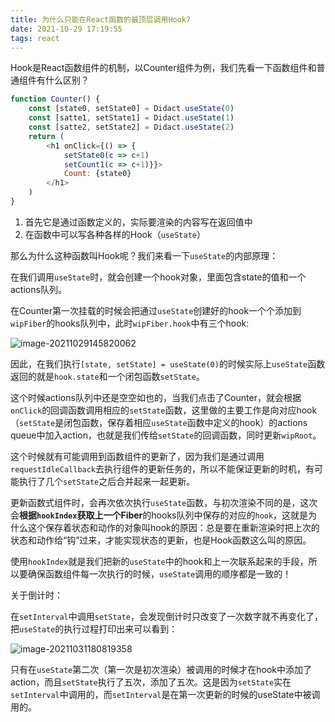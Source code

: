 ```yaml
---
title: 为什么只能在React函数的最顶层调用Hook?
date: 2021-10-29 17:19:55
tags: react
---
```


Hook是React函数组件的机制，以Counter组件为例，我们先看一下函数组件和普通组件有什么区别？

```javascript
function Counter() {
    const [state0, setState0] = Didact.useState(0)
    const [satte1, setState1] = Didact.useState(1)
    const [satte2, setState2] = Didact.useState(2)
    return (
        <h1 onClick={() => {
            setState0(c => c+1)
            setCount1(c => c+1)}}> 
            Count: {state0}
        </h1>
    )
}
```

1. 首先它是通过函数定义的，实际要渲染的内容写在返回值中
2. 在函数中可以写各种各样的Hook（`useState`）

那么为什么这种函数叫Hook呢？我们来看一下`useState`的内部原理：

在我们调用`useState`时，就会创建一个hook对象，里面包含state的值和一个actions队列。

在Counter第一次挂载的时候会把通过`useState`创建好的hook一个个添加到`wipFiber`的hooks队列中，此时`wipFiber.hook`中有三个hook:

![image-20211029145820062](C:\Users\luna6\AppData\Roaming\Typora\typora-user-images\image-20211029145820062.png)

因此，在我们执行`[state, setState] = useState(0)`的时候实际上`useState`函数返回的就是`hook.state`和一个闭包函数`setState`。

这个时候actions队列中还是空空如也的，当我们点击了Counter，就会根据`onClick`的回调函数调用相应的`setState`函数，这里做的主要工作是向对应hook（`setState`是闭包函数，保存着相应`useState`函数中定义的hook）的actions queue中加入action，也就是我们传给`setState`的回调函数，同时更新`wipRoot`。

这个时候就有可能调用到函数组件的更新了，因为我们是通过调用`requestIdleCallback`去执行组件的更新任务的，所以不能保证更新的时机，有可能执行了几个`setState`之后合并起来一起更新。

更新函数式组件时，会再次依次执行`useState`函数，与初次渲染不同的是，这次会**根据`hookIndex`获取上一个Fiber**的hooks队列中保存的对应的`hook`，这就是为什么这个保存着状态和动作的对象叫hook的原因：总是要在重新渲染时把上次的状态和动作给“钩”过来，才能实现状态的更新，也是Hook函数这么叫的原因。

使用`hookIndex`就是我们把新的`useState`中的hook和上一次联系起来的手段，所以要确保函数组件每一次执行的时候，`useState`调用的顺序都是一致的！



关于倒计时：

在`setInterval`中调用`setState`，会发现倒计时只改变了一次数字就不再变化了，把`useState`的执行过程打印出来可以看到：

![image-20211031180819358](C:\Users\luna6\AppData\Roaming\Typora\typora-user-images\image-20211031180819358.png)

只有在`useState`第二次（第一次是初次渲染）被调用的时候才在hook中添加了action，而且`setState`执行了五次，添加了五次。这是因为`setState`实在`setInterval`中调用的，而`setInterval`是在第一次更新的时候的useState中被调用的。



